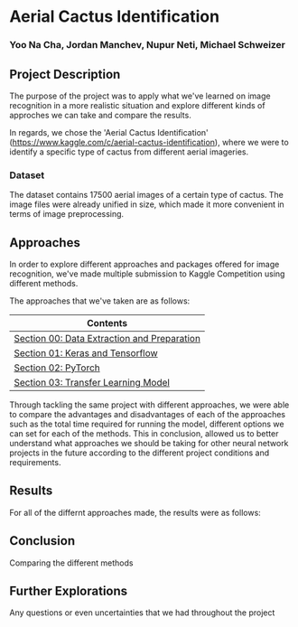 # Aerial Cactus Identification
### Yoo Na Cha, Jordan Manchev, Nupur Neti, Michael Schweizer

## Project Description

The purpose of the project was to apply what we've learned on image recognition in a more realistic situation and explore different kinds of approches we can take and compare the results. 

In regards, we chose the 'Aerial Cactus Identification' (https://www.kaggle.com/c/aerial-cactus-identification), where we were to identify a specific type of cactus from different aerial imageries. 

### Dataset

The dataset contains 17500 aerial images of a certain type of cactus. The image files were already unified in size, which made it more convenient in terms of image preprocessing. 

## Approaches

In order to explore different approaches and packages offered for image recognition, we've made multiple submission to Kaggle Competition using different methods. 

The approaches that we've taken are as follows:

| Contents |
|---|
| [Section 00: Data Extraction and Preparation](0-data-extraction-and-preparation) |
| [Section 01: Keras and Tensorflow](1-keras-and-tensorflow) |
| [Section 02: PyTorch](2-pytorch) |
| [Section 03: Transfer Learning Model](3-transfer-learning-model) |



Through tackling the same project with different approaches, we were able to compare the advantages and disadvantages of each of the approaches such as the total time required for running the model, different options we can set for each of the methods. This in conclusion, allowed us to better understand what approaches we should be taking for other neural network projects in the future according to the different project conditions and requirements. 

## Results

For all of the differnt approaches made, the results were as follows:

## Conclusion

Comparing the different methods 

## Further Explorations

Any questions or even uncertainties that we had throughout the project
